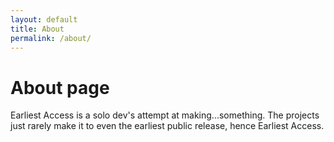```yaml
---
layout: default
title: About
permalink: /about/
---
```


# About page

Earliest Access is a solo dev's attempt at making...something. The projects
just rarely make it to even the earliest public release, hence Earliest Access.
